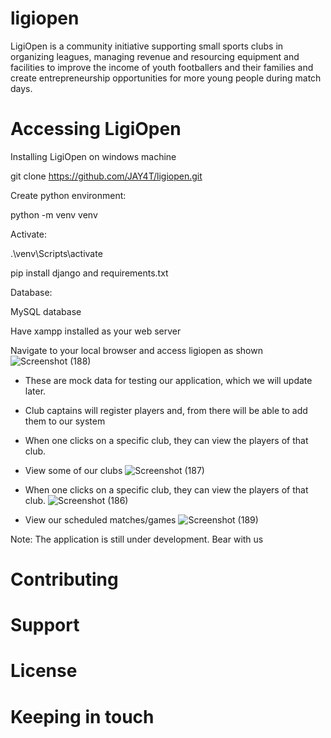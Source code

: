 
# ligiopen
LigiOpen is a community initiative supporting small sports clubs in organizing leagues, managing revenue and resourcing equipment and facilities to improve the income of youth footballers and their families and create entrepreneurship opportunities for more young people during match days.

# Accessing LigiOpen
Installing LigiOpen on windows machine

git clone https://github.com/JAY4T/ligiopen.git

Create python environment:

python -m venv venv

Activate:

.\venv\Scripts\activate 

pip install django and requirements.txt


Database:


MySQL database


 Have xampp installed as your web server

 Navigate to your local browser and access ligiopen as shown 
 ![Screenshot (188)](https://github.com/JAY4T/ligiopen/assets/79142184/66c5eddc-86c2-4b35-912a-c941714b75de)




 - These are mock data for testing our application, which we will update later.
 - Club captains will register players and, from there will be able to add them to our system
- When one clicks on a specific club, they can view the players of that club.

 - View some of our clubs
![Screenshot (187)](https://github.com/JAY4T/ligiopen/assets/79142184/82c798fa-8a52-40dc-bf26-3c6975c5b18a)

 - When one clicks on a specific club, they can view the players of that club.
![Screenshot (186)](https://github.com/JAY4T/ligiopen/assets/79142184/6f37c69b-700a-4dfd-aae1-4b09e8b4a719)

- View our scheduled matches/games
![Screenshot (189)](https://github.com/JAY4T/ligiopen/assets/79142184/3a0e5ea4-c756-4fe3-84db-6fa00833ee24)



Note: The application is still under development. Bear with us

# Contributing 

# Support

# License 

# Keeping in touch 
